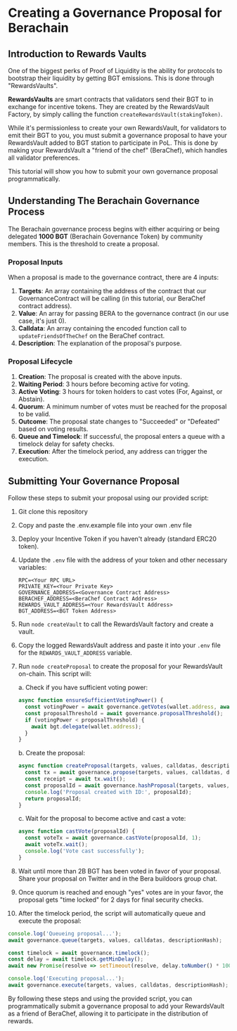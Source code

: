 # Creating a Governance Proposal for Berachain

## Introduction to Rewards Vaults 

One of the biggest perks of Proof of Liquidity is the ability for protocols to bootstrap their liquidity by getting BGT emissions. This is done through "RewardsVaults". 

**RewardsVaults** are smart contracts that validators send their BGT to in exchange for incentive tokens. They are created by the RewardsVault Factory, by simply calling the function `createRewardsVault(stakingToken)`.

While it's permissionless to create your own RewardsVault, for validators to emit their BGT to you, you must submit a governance proposal to have your RewardsVault added to BGT station to participate in PoL. This is done by making your RewardsVault a "friend of the chef" (BeraChef), which handles all validator preferences.

This tutorial will show you how to submit your own governance proposal programmatically.

## Understanding The Berachain Governance Process

The Berachain governance process begins with either acquiring or being delegated **1000 BGT** (Berachain Governance Token) by community members. This is the threshold to create a proposal.

### Proposal Inputs

When a proposal is made to the governance contract, there are 4 inputs:

1. **Targets**: An array containing the address of the contract that our GovernanceContract will be calling (in this tutorial, our BeraChef contract address).
2. **Value**: An array for passing BERA to the governance contract (in our use case, it's just 0).
3. **Calldata**: An array containing the encoded function call to `updateFriendsOfTheChef` on the BeraChef contract.
4. **Description**: The explanation of the proposal's purpose.

### Proposal Lifecycle
1. **Creation**: The proposal is created with the above inputs.
2. **Waiting Period**: 3 hours before becoming active for voting.
3. **Active Voting**: 3 hours for token holders to cast votes (For, Against, or Abstain).
4. **Quorum**: A minimum number of votes must be reached for the proposal to be valid.
5. **Outcome**: The proposal state changes to "Succeeded" or "Defeated" based on voting results.
6. **Queue and Timelock**: If successful, the proposal enters a queue with a timelock delay for safety checks.
7. **Execution**: After the timelock period, any address can trigger the execution.

## Submitting Your Governance Proposal

Follow these steps to submit your proposal using our provided script:

1. Git clone this repository 
2. Copy and paste the .env.example file into your own .env file 
3. Deploy your Incentive Token if you haven't already (standard ERC20 token).
4. Update the `.env` file with the address of your token and other necessary variables:

   ```
   RPC=<Your RPC URL>
   PRIVATE_KEY=<Your Private Key>
   GOVERNANCE_ADDRESS=<Governance Contract Address>
   BERACHEF_ADDRESS=<BeraChef Contract Address>
   REWARDS_VAULT_ADDRESS=<Your RewardsVault Address>
   BGT_ADDRESS=<BGT Token Address>
   ```

5. Run `node createVault` to call the RewardsVault factory and create a vault.

6. Copy the logged RewardsVault address and paste it into your `.env` file for the `REWARDS_VAULT_ADDRESS` variable.

7. Run `node createProposal` to create the proposal for your RewardsVault on-chain. This script will:

   a. Check if you have sufficient voting power:

   ```javascript
   async function ensureSufficientVotingPower() {
     const votingPower = await governance.getVotes(wallet.address, await provider.getBlockNumber() - 1);
     const proposalThreshold = await governance.proposalThreshold();
     if (votingPower < proposalThreshold) {
       await bgt.delegate(wallet.address);
     }
   }
   ```

   b. Create the proposal:

   ```javascript
   async function createProposal(targets, values, calldatas, description) {
     const tx = await governance.propose(targets, values, calldatas, description);
     const receipt = await tx.wait();
     const proposalId = await governance.hashProposal(targets, values, calldatas, ethers.id(description));
     console.log('Proposal created with ID:', proposalId);
     return proposalId;
   }
   ```

   c. Wait for the proposal to become active and cast a vote:

   ```javascript
   async function castVote(proposalId) {
     const voteTx = await governance.castVote(proposalId, 1);
     await voteTx.wait();
     console.log('Vote cast successfully');
   }
   ```

8. Wait until more than 2B BGT has been voted in favor of your proposal. Share your proposal on Twitter and in the Bera buildoors group chat.

9. Once quorum is reached and enough "yes" votes are in your favor, the proposal gets "time locked" for 2 days for final security checks.

10. After the timelock period, the script will automatically queue and execute the proposal:

   ```javascript
   console.log('Queueing proposal...');
   await governance.queue(targets, values, calldatas, descriptionHash);

   const timelock = await governance.timelock();
   const delay = await timelock.getMinDelay();
   await new Promise(resolve => setTimeout(resolve, delay.toNumber() * 1000));

   console.log('Executing proposal...');
   await governance.execute(targets, values, calldatas, descriptionHash);
   ```

By following these steps and using the provided script, you can programmatically submit a governance proposal to add your RewardsVault as a friend of BeraChef, allowing it to participate in the distribution of rewards.